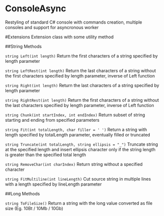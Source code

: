 ConsoleAsync
=========
Restyling of standard C# console with commands creation, multiple consoles and support for asyncronous worker

#Extensions
Extension class with some utility method

##String Methods

`string Left(int length)`
Return the first characters of a string specified by length parameter

`string LeftRest(int length)`
Return the last characters of a string without the first characters specified by length parameter, inverse of Left function

`string Right(int length)`
Return the last characters of a string specified by length parameter

`string RightRest(int length)`
Return the first characters of a string without the last characters specified by length parameter, inverse of Left function

`string Chunk(int startIndex, int endIndex)`
Return subset of string starting and ending from specified parameters

`string Fit(int totalLength, char filler = ' ')`
Return a string with length specified by totalLength parameter, eventually filled or truncated

`string Truncate(int totalLength, string ellipsis = "_")`
Truncate string at the specified length and insert ellipsis character only if the string length is greater than the specified total length

`string RemoveChar(int charIndex)`
Return string without a specified character

`string FitMultiline(int lineLength)`
Cut source string in multiple lines with a length specified by lineLength parameter



##Long Methods

`string ToFileSize()`
Return a string with the long value converted as file size (Eg. 10Bt / 10Mb / 10Gb)
